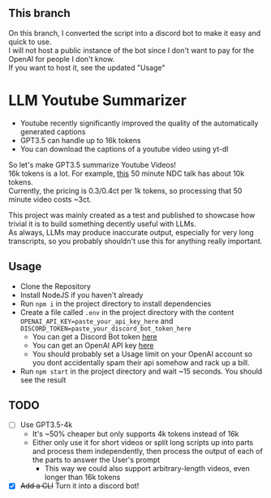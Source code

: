 ## This branch

On this branch, I converted the script into a discord bot to make it easy and quick to use.  
I will not host a public instance of the bot since I don't want to pay for the OpenAI for people I don't know.  
If you want to host it, see the updated "Usage" 

# LLM Youtube Summarizer

- Youtube recently significantly improved the quality of the automatically generated captions
- GPT3.5 can handle up to 16k tokens
- You can download the captions of a youtube video using yt-dl

So let's make GPT3.5 summarize Youtube Videos!  
16k tokens is a lot. For example, [this](https://www.youtube.com/watch?v=NlBjVJPkT6M) 50 minute NDC talk has about 10k tokens.  
Currently, the pricing is 0.3/0.4ct per 1k tokens, so processing that 50 minute video costs ~3ct.

This project was mainly created as a test and published to showcase how trivial it is to build something decently useful with LLMs.  
As always, LLMs may produce inaccurate output, especially for very long transcripts, so you probably shouldn't use this for anything really important.

## Usage

- Clone the Repository
- Install NodeJS if you haven't already
- Run `npm i` in the project directory to install dependencies
- Create a file called `.env` in the project directory with the content `OPENAI_API_KEY=paste_your_api_key_here` and `DISCORD_TOKEN=paste_your_discord_bot_token_here`
  - You can get a Discord Bot token [here](https://discord.com/developers/applications)
  - You can get an OpenAI API key [here](https://platform.openai.com/account/api-keys)
  - You should probably set a Usage limit on your OpenAI account so you dont accidentally spam their api somehow and rack up a bill.
- Run `npm start` in the project directory and wait ~15 seconds. You should see the result

## TODO
- [ ] Use GPT3.5-4k
  - It's ~50% cheaper but only supports 4k tokens instead of 16k
  - Either only use it for short videos or split long scripts up into parts and process them independently, then process the output of each of the parts to answer the User's prompt
    - This way we could also support arbitrary-length videos, even longer than 16k tokens 
- [X] ~~Add a CLI~~ Turn it into a discord bot!
